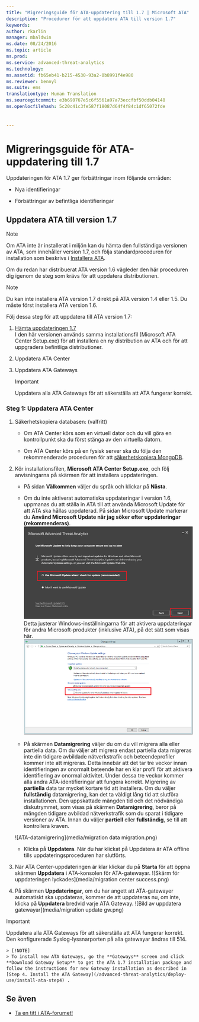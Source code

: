 ```yaml
---
title: "Migreringsguide för ATA-uppdatering till 1.7 | Microsoft ATA"
description: "Procedurer för att uppdatera ATA till version 1.7"
keywords: 
author: rkarlin
manager: mbaldwin
ms.date: 08/24/2016
ms.topic: article
ms.prod: 
ms.service: advanced-threat-analytics
ms.technology: 
ms.assetid: fb65eb41-b215-4530-93a2-0b8991f4e980
ms.reviewer: bennyl
ms.suite: ems
translationtype: Human Translation
ms.sourcegitcommit: e3b690767e5c6f5561a97a73eccfbf50ddb04148
ms.openlocfilehash: 5c20c41c3fe587f18087d64f4f84c1df65072fde


---
```


# Migreringsguide för ATA-uppdatering till 1.7
Uppdateringen för ATA 1.7 ger förbättringar inom följande områden:

-   Nya identifieringar

-   Förbättringar av befintliga identifieringar
  

## Uppdatera ATA till version 1.7
> [!NOTE] 
> Om ATA inte är installerat i miljön kan du hämta den fullständiga versionen av ATA, som innehåller version 1.7, och följa standardproceduren för installation som beskrivs i [Installera ATA](/advanced-threat-analytics/deploy-use/install-ata).

Om du redan har distribuerat ATA version 1.6 vägleder den här proceduren dig igenom de steg som krävs för att uppdatera distributionen.

> [!NOTE] 
> Du kan inte installera ATA version 1.7 direkt på ATA version 1.4 eller 1.5. Du måste först installera ATA version 1.6. 

Följ dessa steg för att uppdatera till ATA version 1.7:

1.  [Hämta uppdateringen 1.7](http://www.microsoft.com/evalcenter/evaluate-microsoft-advanced-threat-analytics)<br>
I den här versionen används samma installationsfil (Microsoft ATA Center Setup.exe) för att installera en ny distribution av ATA och för att uppgradera befintliga distributioner.

2.  Uppdatera ATA Center

4.  Uppdatera ATA Gateways

    > [!IMPORTANT]
    > Uppdatera alla ATA Gateways för att säkerställa att ATA fungerar korrekt.

### Steg 1: Uppdatera ATA Center

1.  Säkerhetskopiera databasen: (valfritt)

    -   Om ATA Center körs som en virtuell dator och du vill göra en kontrollpunkt ska du först stänga av den virtuella datorn.

    -   Om ATA Center körs på en fysisk server ska du följa den rekommenderade proceduren för att [säkerhetskopiera MongoDB](https://docs.mongodb.org/manual/core/backups/).

2.  Kör installationsfilen, **Microsoft ATA Center Setup.exe**, och följ anvisningarna på skärmen för att installera uppdateringen.

    -  På sidan **Välkommen** väljer du språk och klickar på **Nästa**.

    -  Om du inte aktiverat automatiska uppdateringar i version 1.6, uppmanas du att ställa in ATA till att använda Microsoft Update för att ATA ska hållas uppdaterad.  På sidan Microsoft Update markerar du **Använd Microsoft Update när jag söker efter uppdateringar (rekommenderas)**.
    ![Bild för att hålla ATA uppdaterat](media/ata_ms_update.png) Detta justerar Windows-inställningarna för att aktivera uppdateringar för andra Microsoft-produkter (inklusive ATA), på det sätt som visas här. 
     ![Bild för automatisk uppdatering av Windows](media/ata_installupdatesautomatically.png)

    -  På skärmen **Datamigrering** väljer du om du vill migrera alla eller partiella data. Om du väljer att migrera endast partiella data migreras inte din tidigare avbildade nätverkstrafik och beteendeprofiler kommer inte att migreras. Detta innebär att det tar tre veckor innan identifieringen av onormalt beteende har en klar profil för att aktivera identifiering av onormal aktivitet. Under dessa tre veckor kommer alla andra ATA-identifieringar att fungera korrekt. Migrering av **partiella** data tar mycket kortare tid att installera. Om du väljer **fullständig** datamigrering, kan det ta väldigt lång tid att slutföra installationen. Den uppskattade mängden tid och det nödvändiga diskutrymmet, som visas på skärmen **Datamigrering**, beror på mängden tidigare avbildad nätverkstrafik som du sparat i tidigare versioner av ATA. Innan du väljer **partiell** eller **fullständig**, se till att kontrollera kraven.  
    
    ![ATA-datamigrering](media/migration data migration.png)

    -  Klicka på **Uppdatera**. När du har klickat på Uppdatera är ATA offline tills uppdateringsproceduren har slutförts.

4.  När ATA Center-uppdateringen är klar klickar du på **Starta** för att öppna skärmen **Uppdatera** i ATA-konsolen för ATA-gatewayar.
    ![Skärm för uppdateringen lyckades](media/migration center success.png)

5.  På skärmen **Uppdateringar**, om du har angett att ATA-gatewayer automatiskt ska uppdateras, kommer de att uppdateras nu, om inte, klicka på **Uppdatera** bredvid varje ATA Gateway.
  ![Bild av uppdatera gatewayar](media/migration update gw.png)

  
> [!IMPORTANT] 
> Uppdatera alla ATA Gateways för att säkerställa att ATA fungerar korrekt.
> Den konfigurerade Syslog-lyssnarporten på alla gatewayar ändras till 514.
 
    > [!NOTE] 
    > To install new ATA Gateways, go the **Gateways** screen and click **Download Gateway Setup** to get the ATA 1.7 installation package and follow the instructions for new Gateway installation as described in [Step 4. Install the ATA Gateway](/advanced-threat-analytics/deploy-use/install-ata-step4) .



## Se även

- [Ta en titt i ATA-forumet!](https://social.technet.microsoft.com/Forums/security/home?forum=mata)



<!--HONumber=Oct16_HO1-->


